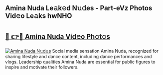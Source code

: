 ## Amina Nuda Le𝚊k𝚎d N𝚞𝚍es - Part-eVz Photos Vid𝚎o Le𝚊ks hwNHO

# <h2><a href="http://fbed049.evod.top/?m=Amina+Nuda">🔗 👉🔴 Amina Nuda Vid𝚎o Ph𝚘t𝚘s</a></h2>

[![Amina Nuda N𝚞d𝚎s](https://i.imgur.com/8V9OHl7.gif)](http://fbed049.evod.top/?m=Amina+Nuda)
Social media sensation Amina Nuda, recognized for sharing lifestyle and dance content, including dance performances and vlogs. Leadership qualities Amina Nuda are essential for public figures to inspire and motivate their followers. 
